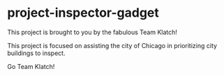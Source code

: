 # project-inspector-gadget

This project is brought to you by the fabulous Team Klatch!

This project is focused on assisting the city of Chicago in prioritizing city buildings to inspect.

Go Team Klatch!
